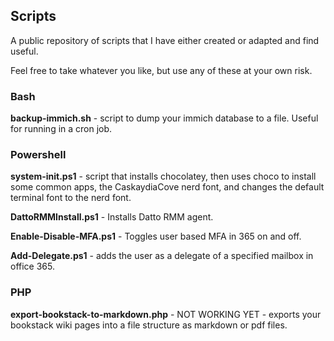 ## Scripts

A public repository of scripts that I have either created or adapted and find useful.

Feel free to take whatever you like, but use any of these at your own risk.

### Bash

**backup-immich.sh** - script to dump your immich database to a file. Useful for running in a cron job.

### Powershell

**system-init.ps1** - script that installs chocolatey, then uses choco to install some common apps, the CaskaydiaCove nerd font, and changes the default terminal font to the nerd font.

**DattoRMMInstall.ps1** - Installs Datto RMM agent.

**Enable-Disable-MFA.ps1** - Toggles user based MFA in 365 on and off.

**Add-Delegate.ps1** - adds the user as a delegate of a specified mailbox in office 365.

### PHP

**export-bookstack-to-markdown.php** - NOT WORKING YET - exports your bookstack wiki pages into a file structure as markdown or pdf files.
